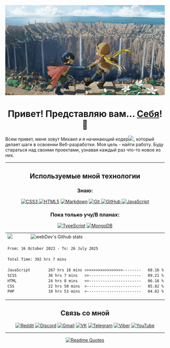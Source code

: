 <p align="center">
  <a href="https://github.com/NewEra2084"><img src=".github/workflows/made-in-abyss.gif" alt="Banner"></a>
</p>

<h1 align=center color="red">Привет! Представляю вам... <a href="https://github.com/NewEra2084">Себя</a>! 🙂</h1>

<p>Всем привет, меня зовут Михаил и я начинающий кодер<img src="https://media.giphy.com/media/WUlplcMpOCEmTGBtBW/giphy.gif" width="30px">, который делает шаги в освоении Веб-разработки. Моя цель - найти работу. Буду стараться над своими проектами, узнавая каждый раз что-то новое из них.
</p>

---

<h2 align=center>Используемые мной технологии</h2>
<div align=center>
  
### Знаю:
[![CSS3](https://img.shields.io/badge/css3-%231572B6.svg?style=for-the-badge&logo=css3&logoColor=white)
](https://developer.mozilla.org/ru/docs/Learn/Getting_started_with_the_web/CSS_basics)[![HTML5](https://img.shields.io/badge/html5-%23E34F26.svg?style=for-the-badge&logo=html5&logoColor=white)](https://developer.mozilla.org/ru/docs/Learn/Getting_started_with_the_web/HTML_basics)
[![Markdown](https://img.shields.io/badge/markdown-%23000000.svg?style=for-the-badge&logo=markdown&logoColor=white)](https://doka.guide/tools/markdown/)
[![Git](https://img.shields.io/badge/git-%23F05033.svg?style=for-the-badge&logo=git&logoColor=white)
](https://git-scm.com/)[![GitHub](https://img.shields.io/badge/github-%23121011.svg?style=for-the-badge&logo=github&logoColor=white)
](https://github.com/)
[![JavaScript](https://img.shields.io/badge/javascript-%23323330.svg?style=for-the-badge&logo=javascript&logoColor=%23F7DF1E)](https://www.typescriptlang.org/docs/)

### Пока только учу/В планах:
[![TypeScript](https://img.shields.io/badge/typescript-%23007ACC.svg?style=for-the-badge&logo=typescript&logoColor=white)](https://developer.mozilla.org/en-US/docs/Web/JavaScript)
[![MongoDB](https://img.shields.io/badge/MongoDB-%234ea94b.svg?style=for-the-badge&logo=mongodb&logoColor=white)
](https://www.mongodb.com/)</div>
<div align=center>
<table align=center>
<tr>
<td>
  <img src="https://github-readme-stats.vercel.app/api/top-langs/?username=NewEra2084&layout=compact" height=180px/>
</td>
<td>
   <img src="http://github-readme-streak-stats.herokuapp.com?user=NewEra2084&theme=dark&background=000000" alt="webDev's Github stats" />
</td>
</tr>
<tr>
<td colspan=2>

<!--START_SECTION:waka-->

```txt
From: 16 October 2023 - To: 26 July 2025

Total Time: 392 hrs 7 mins

JavaScript        267 hrs 16 mins >>>>>>>>>>>>>>>>>--------   68.16 %
SCSS              36 hrs 7 mins   >>-----------------------   09.21 %
HTML              24 hrs 8 mins   >>-----------------------   06.16 %
CSS               22 hrs 50 mins  >------------------------   05.82 %
PHP               18 hrs 53 mins  >------------------------   04.82 %
```

<!--END_SECTION:waka-->

</td>
</tr>
</table>
</div>
<h2 align=center>Связь со мной</h2> 
<div align=center>
  
[![Reddit](https://img.shields.io/badge/Reddit-%23FF4500.svg?style=for-the-badge&logo=Reddit&logoColor=white)](https://www.reddit.com/user/RightEvolution/)
[![Discord](https://img.shields.io/badge/Discord-%235865F2.svg?style=for-the-badge&logo=discord&logoColor=white)](https://discord.com/users/616569306834010129)
[![Gmail](https://img.shields.io/badge/Gmail-D14836?style=for-the-badge&logo=gmail&logoColor=white)](https://mail.google.com/mail/mihail.filippov2006@gmail.com)
[![VK](https://img.shields.io/badge/VK-blue?style=for-the-badge&logo=VK&logoColor=white)](https://vk.com/hir001b)
[![Telegram](https://img.shields.io/badge/Telegram-blue?style=for-the-badge&logo=Telegram&logoColor=white)](https://t.me/hir001b)
[![Viber](https://img.shields.io/badge/Viber-8B66A9?style=for-the-badge&logo=viber&logoColor=white)](viber://chat?number=%2B79827903929)
[![YouTube](https://img.shields.io/badge/YouTube-%23FF0000.svg?style=for-the-badge&logo=YouTube&logoColor=white)](https://www.youtube.com/channel/UCg7GCK2vc1-P_yix38TLWKg)
</div>

---
[<p align=center>![Readme Quotes](https://quotes-github-readme.vercel.app/api?type=vertical&theme=nord&quote=Умный+человек+решит+проблему.+Глупый+её+избежит.&author=Альберт+Эйнштейн)</p>](https://github.com/piyushsuthar/github-readme-quotes)
